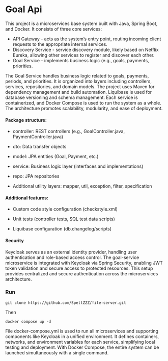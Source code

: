 # Goal Api

This project is a microservices base system built with Java, Spring Boot, and Docker. 
It consists of three core services: 

* API Gateway - acts as the system’s entry point, routing incoming client requests to the appropriate internal services.
* Discovery Service - service discovery module, likely based on Netflix Eureka, allowing other services to register and discover each other.
* Goal Service -  implements business logic (e.g., goals, payments, priorities.


The Goal Service handles business logic related to goals, payments, periods, and priorities. It is organized into layers including controllers, services, repositories, and domain models. The project uses Maven for dependency management and build automation. Liquibase is used for database versioning and schema management. Each service is containerized, and Docker Compose is used to run the system as a whole. The architecture promotes scalability, modularity, and ease of deployment.

#### Package structure:

* controller: REST controllers (e.g., GoalController.java, PaymentController.java)

* dto: Data transfer objects

* model: JPA entities (Goal, Payment, etc.)

* service: Business logic layer (interfaces and implementations)

* repo: JPA repositories

* Additional utility layers: mapper, util, exception, filter, specification

#### Additional features:

* Custom code style configuration (checkstyle.xml)

* Unit tests (controller tests, SQL test data scripts)

* Liquibase configuration (db.changelog/scripts)

#### Security
Keycloak serves as an external identity provider, handling user authentication and role-based access control. The goal-service microservice is integrated with Keycloak via Spring Security, enabling JWT token validation and secure access to protected resources. This setup provides centralized and secure authentication across the microservices architecture.


### Run  
```
git clone https://github.com/SpellZZZ/file-server.git
```
Then 
```
docker compose up -d
```
File docker-compose.yml is used to run all microservices and supporting components like Keycloak in a unified environment. It defines containers, networks, and environment variables for each service, simplifying local testing and deployment. With Docker Compose, the entire system can be launched simultaneously with a single command.
